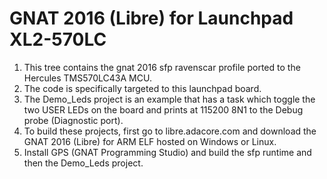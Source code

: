 # GNAT 2016 (Libre) for Launchpad XL2-570LC 

1. This tree contains the gnat 2016 sfp ravenscar profile ported to the Hercules TMS570LC43A MCU.
2. The code is specifically targeted to this launchpad board.
3. The Demo_Leds project is an example that has a task which toggle the two USER LEDs on the board and prints at 115200 8N1 to the Debug probe (Diagnostic port).
4. To build these projects, first go to libre.adacore.com and download the GNAT 2016 (Libre) for ARM ELF hosted on Windows or Linux.
5. Install GPS (GNAT Programming Studio) and build the sfp runtime and then the Demo_Leds project.
